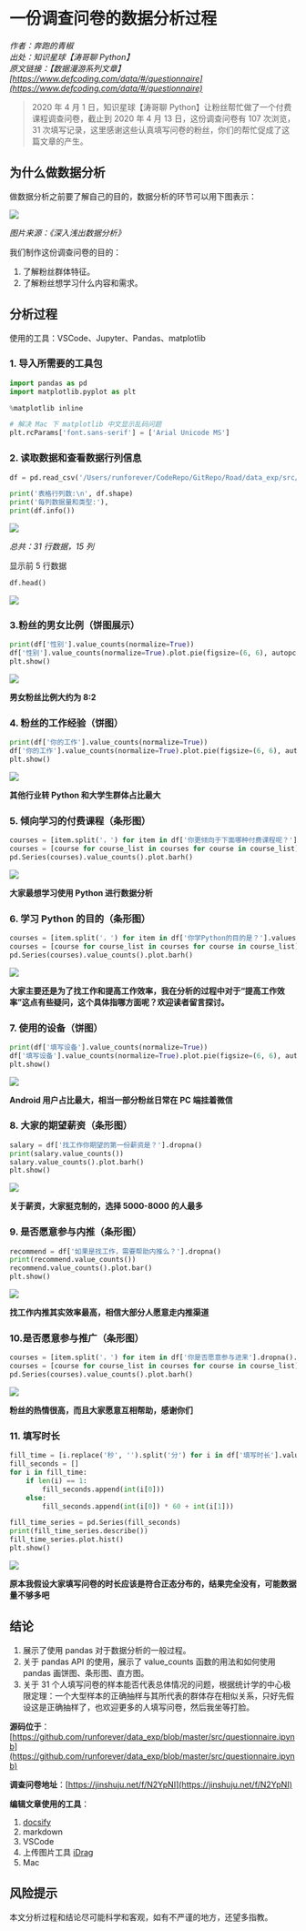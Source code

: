 # 一份调查问卷的数据分析过程

*作者：奔跑的青椒*<br />
*出处：知识星球【涛哥聊 Python】*<br />
*原文链接：【数据漫游系列文章】[https://www.defcoding.com/data/#/questionnaire](https://www.defcoding.com/data/#/questionnaire)*

> 2020 年 4 月 1 日，知识星球【涛哥聊 Python】让粉丝帮忙做了一个付费课程调查问卷，截止到 2020 年 4 月 13 日，这份调查问卷有 107 次浏览，31 次填写记录，这里感谢这些认真填写问卷的粉丝，你们的帮忙促成了这篇文章的产生。

## 为什么做数据分析
做数据分析之前要了解自己的目的，数据分析的环节可以用下图表示：

![](http://cdn.defcoding.com/4847143E-EC7E-4A26-A0DB-7E152F248356.png)

*图片来源：《深入浅出数据分析》*

我们制作这份调查问卷的目的：<br />
1. 了解粉丝群体特征。
2. 了解粉丝想学习什么内容和需求。

## 分析过程
使用的工具：VSCode、Jupyter、Pandas、matplotlib

### 1. 导入所需要的工具包

```python
import pandas as pd
import matplotlib.pyplot as plt

%matplotlib inline

# 解决 Mac 下 matplotlib 中文显示乱码问题
plt.rcParams['font.sans-serif'] = ['Arial Unicode MS']
```

### 2. 读取数据和查看数据行列信息

```python
df = pd.read_csv('/Users/runforever/CodeRepo/GitRepo/Road/data_exp/src/data.csv')

print('表格行列数:\n', df.shape)
print('每列数据量和类型:'),
print(df.info())
```

![](http://cdn.defcoding.com/9B69CB91-B4B8-4F87-8DD6-6671DF05C6CC.png)

*总共：31 行数据，15 列*

显示前 5 行数据

```python
df.head()
```

![](http://cdn.defcoding.com/8A10923C-CA5D-4622-9D10-48A5FCAC476C.png)

### 3.粉丝的男女比例（饼图展示）

```python
print(df['性别'].value_counts(normalize=True))
df['性别'].value_counts(normalize=True).plot.pie(figsize=(6, 6), autopct='%.2f')
plt.show()
```

![](http://cdn.defcoding.com/73B6CC01-6021-47B2-B96F-2598D3974ADC.png)

**男女粉丝比例大约为 8:2**

### 4. 粉丝的工作经验（饼图）

```python
print(df['你的工作'].value_counts(normalize=True))
df['你的工作'].value_counts(normalize=True).plot.pie(figsize=(6, 6), autopct='%.2f')
plt.show()
```

![](http://cdn.defcoding.com/630CD6D2-3022-4780-A258-2C233612E578.png)

**其他行业转 Python 和大学生群体占比最大**

### 5. 倾向学习的付费课程（条形图）

```python
courses = [item.split('，') for item in df['你更倾向于下面哪种付费课程呢？'].values]
courses = [course for course_list in courses for course in course_list]
pd.Series(courses).value_counts().plot.barh()
```

![](http://cdn.defcoding.com/525983EA-76AB-4084-95A2-30E40FA1C040.png)

**大家最想学习使用 Python 进行数据分析**

### 6. 学习 Python 的目的（条形图）

```python
courses = [item.split('，') for item in df['你学Python的目的是？'].values]
courses = [course for course_list in courses for course in course_list]
pd.Series(courses).value_counts().plot.barh()
```

![](http://cdn.defcoding.com/9BAF9B69-F8BB-4C6B-8CFF-79A2D7A9F229.png)

**大家主要还是为了找工作和提高工作效率，我在分析的过程中对于“提高工作效率”这点有些疑问，这个具体指哪方面呢？欢迎读者留言探讨。**

### 7. 使用的设备（饼图）

```python
print(df['填写设备'].value_counts(normalize=True))
df['填写设备'].value_counts(normalize=True).plot.pie(figsize=(6, 6), autopct='%.2f')
plt.show()
```

![](http://cdn.defcoding.com/3B0948FB-BE3A-4D62-AC6A-1D53EE31DE36.png)

**Android 用户占比最大，相当一部分粉丝日常在 PC 端挂着微信**

### 8. 大家的期望薪资（条形图）

```python
salary = df['找工作你期望的第一份薪资是？'].dropna()
print(salary.value_counts())
salary.value_counts().plot.barh()
plt.show()
```

![](http://cdn.defcoding.com/25B07305-6A2E-4449-82BB-3E3C5C9B9BDB.png)

**关于薪资，大家挺克制的，选择 5000-8000 的人最多**

### 9. 是否愿意参与内推（条形图）

```python
recommend = df['如果是找工作，需要帮助内推么？'].dropna()
print(recommend.value_counts())
recommend.value_counts().plot.bar()
plt.show()
```

![](http://cdn.defcoding.com/715E3B1D-B016-41A0-BA20-F91220CEE0F2.png)

**找工作内推其实效率最高，相信大部分人愿意走内推渠道**

### 10.是否愿意参与推广（条形图）

```python
courses = [item.split('，') for item in df['你是否愿意参与进来'].dropna().values]
courses = [course for course_list in courses for course in course_list]
pd.Series(courses).value_counts().plot.barh()
```

![](http://cdn.defcoding.com/609CA412-770E-475C-8FBA-E22729602964.png)

**粉丝的热情很高，而且大家愿意互相帮助，感谢你们**

### 11. 填写时长

```python
fill_time = [i.replace('秒', '').split('分') for i in df['填写时长'].values]
fill_seconds = []
for i in fill_time:
    if len(i) == 1:
        fill_seconds.append(int(i[0]))
    else:
        fill_seconds.append(int(i[0]) * 60 + int(i[1]))

fill_time_series = pd.Series(fill_seconds)
print(fill_time_series.describe())
fill_time_series.plot.hist()
plt.show()
```

![](http://cdn.defcoding.com/E1E866DE-9D75-4865-A5E0-B5C82CAE8A1D.png)

**原本我假设大家填写问卷的时长应该是符合正态分布的，结果完全没有，可能数据量不够多吧**

## 结论
1. 展示了使用 pandas 对于数据分析的一般过程。
2. 关于 pandas API 的使用，展示了 value_counts 函数的用法和如何使用 pandas 画饼图、条形图、直方图。
3. 关于 31 个人填写问卷的样本能否代表总体情况的问题，根据统计学的中心极限定理：一个大型样本的正确抽样与其所代表的群体存在相似关系，只好先假设这是正确抽样了，也欢迎更多的人填写问卷，然后我坐等打脸。

**源码位于**：[https://github.com/runforever/data_exp/blob/master/src/questionnaire.ipynb](https://github.com/runforever/data_exp/blob/master/src/questionnaire.ipynb)

**调查问卷地址**：[https://jinshuju.net/f/N2YpNI](https://jinshuju.net/f/N2YpNI)

**编辑文章使用的工具**：<br/>
1. [docsify](https://docsify.js.org/#/zh-cn/)
2. markdown
3. VSCode
4. 上传图片工具 [iDrag](https://github.com/runforever/iDrag)
5. Mac

## 风险提示
本文分析过程和结论尽可能科学和客观，如有不严谨的地方，还望多指教。
